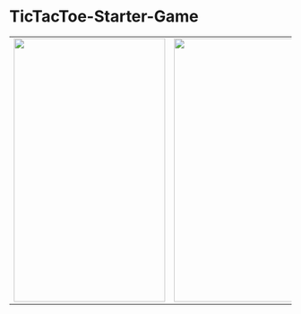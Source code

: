 # TicTacToe-Starter-Game

<table>
  <tr>
    <td><img src="https://user-images.githubusercontent.com/76002783/195513162-63527281-320b-4453-8b7d-d268fdb5abe0.png" width=270 height=470></td>
    <td><img src="https://user-images.githubusercontent.com/76002783/195513189-a7c6fcdb-589f-4ab4-8d0a-30c9999d7eb1.png" width=270 height=470></td>
     <td><img src="https://user-images.githubusercontent.com/76002783/195513194-ef736dc9-9c38-48a8-b317-8a0d514a0cbc.png" width=270 height=470></td>
    <td><img src="https://user-images.githubusercontent.com/76002783/195513200-3f006be9-e353-4ee1-8012-299e06d1d923.png" width=270 height=470></td>
  </tr>
   </table>
  
